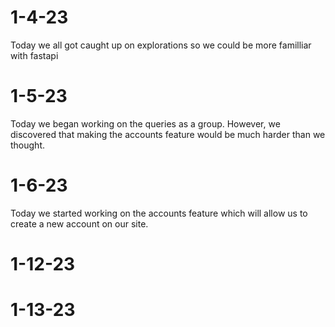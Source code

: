 # 1-4-23

Today we all got caught up on explorations so we could be more familliar with fastapi

# 1-5-23

Today we began working on the queries as a group. However, we discovered that making the accounts feature would be much harder than we thought.

# 1-6-23

Today we started working on the accounts feature which will allow us to create a new account on our site.

# 1-12-23

# 1-13-23
